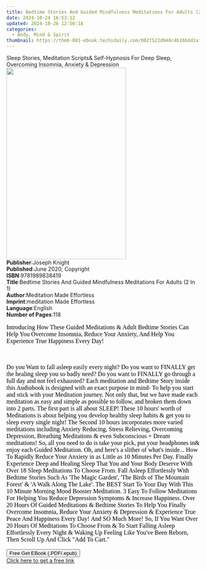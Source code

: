 ```yaml
---
title: Bedtime Stories And Guided Mindfulness Meditations For Adults (2 In 1) | Free Book
date: 2024-10-24 16:53:12
updated: 2024-10-26 12:50:18
categories:
  - Body, Mind & Spirit
thumbnail: https://thmb-001-ebook.techidaily.com/002f522d948c4b16bdd1afa0b65e83b8a9ed959074bf807636300eae8383909c.jpg
---
```

<main id="book-container">
  <div class="flex flex-col">
    <div class="book-brief flex-1 py-6 px-4 sm:p-6 md:py-10 md:px-8">
      <!-- brief-->
      <div class="book-brief-main">
        Sleep Stories, Meditation Scripts& Self-Hypnosis For Deep Sleep,
        Overcoming Insomnia, Anxiety & Depression
      </div>
    </div>
    <div
      class="book-meta-info flex-1 grid gap-4 col-start-1 col-end-3 row-start-1 sm:mb-6 sm:grid-cols-4 lg:gap-6 lg:col-start-2 lg:row-end-6 lg:row-span-6 lg:mb-0"
    >
      <div
        class="book-meta-info-left place-content-center mt-4 p-4 text-sm leading-6 col-start-2 col-span-2 dark:text-slate-400"
      >
        <img
          class="w-full h-500 object-cover rounded-lg sm:h-255 sm:col-span-2 lg:col-span-full"
          src="https://img-001-ebook.techidaily.com/55cba8f925e915e3653671e4ad8252343ab3e94bdabcde184b0ccee456ae51f0.jpg"
          alt=""
          width="312"
          height="500"
        />
      </div>
      <div
        class="book-meta-info-right mt-2 col-start-1 row-start-2 col-span-3 self-center"
      >
        <!-- meta data  -->
        <div class="flex flex-col px-4 md:px-8">
          <div class="flex-1">
            <strong>Publisher</strong>:<span class="px-2">Joseph Knight</span>
          </div>
          <div class="flex-1">
            <strong>Published</strong>:<span class="px-2"
              >June 2020; Copyright</span
            >
          </div>
          <div class="flex-1">
            <strong>ISBN</strong>:<span class="px-2">9781989838419</span>
          </div>
          <div class="flex-1">
            <strong>Title</strong>:<span class="px-2"
              >Bedtime Stories And Guided Mindfulness Meditations For Adults (2
              In 1)</span
            >
          </div>
          <div class="flex-1">
            <strong>Author</strong>:<span class="px-2"
              >Meditation Made Effortless</span
            >
          </div>
          <div class="flex-1">
            <strong>Imprint</strong>:<span class="px-2"
              >meditation Made Effortless</span
            >
          </div>
          <div class="flex-1">
            <strong>Language</strong>:<span class="px-2">English</span>
          </div>
          <div class="flex-1">
            <strong>Number of Pages</strong>:<span class="px-2">118</span>
          </div>
        </div>
      </div>
    </div>
    <div class="book-description flex-1 py-6 px-4 sm:p-6 md:py-10 md:px-8">
      <div class="book-description-main">
        <div accordion-content="" id="description">
          <p
            style="
              color: rgb(0, 0, 0);
              font-family: Times;
              font-size: medium;
              font-style: normal;
              font-variant-ligatures: normal;
              font-variant-caps: normal;
              font-weight: 400;
              letter-spacing: normal;
              orphans: 2;
              text-align: start;
              text-indent: 0px;
              text-transform: none;
              white-space: normal;
              widows: 2;
              word-spacing: 0px;
              -webkit-text-stroke-width: 0px;
              text-decoration-style: initial;
              text-decoration-color: initial;
            "
          >
            Introducing How These Guided Meditations &amp; Adult Bedtime Stories
            Can Help You Overcome Insomnia, Reduce Your Anxiety, And Help You
            Experience True Happiness Every Day!
          </p>
          <p
            style="
              color: rgb(0, 0, 0);
              font-family: Times;
              font-size: medium;
              font-style: normal;
              font-variant-ligatures: normal;
              font-variant-caps: normal;
              font-weight: 400;
              letter-spacing: normal;
              orphans: 2;
              text-align: start;
              text-indent: 0px;
              text-transform: none;
              white-space: normal;
              widows: 2;
              word-spacing: 0px;
              -webkit-text-stroke-width: 0px;
              text-decoration-style: initial;
              text-decoration-color: initial;
            "
          >
            <br />
          </p>
          <p
            style="
              color: rgb(0, 0, 0);
              font-family: Times;
              font-size: medium;
              font-style: normal;
              font-variant-ligatures: normal;
              font-variant-caps: normal;
              font-weight: 400;
              letter-spacing: normal;
              orphans: 2;
              text-align: start;
              text-indent: 0px;
              text-transform: none;
              white-space: normal;
              widows: 2;
              word-spacing: 0px;
              -webkit-text-stroke-width: 0px;
              text-decoration-style: initial;
              text-decoration-color: initial;
            "
          >
            Do you Want to fall asleep easily every night? Do you want to
            FINALLY get the healing sleep you so badly need? Do you want to
            FINALLY go through a full day and not feel exhausted? Each
            meditation and Bedtime Story inside this Audiobook is designed with
            an exact purpose in mind- To help you start and stick with your
            Meditation journey. Not only that, but we have made each meditation
            as easy and simple as possible to follow, and broken them down into
            2 parts. The first part is all about SLEEP! These 10 hours' worth of
            Meditations is about helping you develop healthy sleep habits &amp;
            get you to sleep every single night! The Second 10 hours
            incorporates more varied meditations including Anxiety Reducing,
            Stress Relieving, Overcoming Depression, Breathing Meditations &amp;
            even Subconscious + Dream meditations! So, all you need to do is
            take your pick, put your headphones in&amp; enjoy each Guided
            Meditation. Oh, and here's a slither of what's inside... How To
            Rapidly Reduce Your Anxiety in as Little as 10 Minutes Per Day.
            Finally Experience Deep and Healing Sleep That You and Your Body
            Deserve With Over 18 Sleep Meditations To Choose From. Fall Asleep
            Effortlessly With Bedtime Stories Such As 'The Magic Garden', 'The
            Birds of The Mountain Forest' &amp; 'A Walk Along The Lake'. The
            BEST Start To Your Day With This 10 Minute Morning Mood Booster
            Meditation. 3 Easy To Follow Meditations For Helping You Reduce
            Depression Symptoms &amp; Increase Happiness. Over 20 Hours Of
            Guided Meditations &amp; Bedtime Stories To Help You Finally
            Overcome Insomnia, Reduce Your Anxiety &amp; Depression &amp;
            Experience True Peace And Happiness Every Day! And SO Much More! So,
            If You Want Over 20 Hours Of Meditations To Choose From &amp; To
            Start Falling Asleep Effortlessly Every Night &amp; Waking Up
            Feeling Like You've Been Reborn, Then Scroll Up And Click "Add To
            Cart."
          </p>
        </div>
        <div class="accordion-fader"></div>
      </div>
    </div>
    <div class="book-excerpts flex-1 py-6 px-4 sm:p-6 md:py-10 md:px-8"></div>
    <div
      class="book-about-author flex-1 py-6 px-4 sm:p-6 md:py-10 md:px-8"
    ></div>
    <div class="book-free-get flex-1 py-6 px-4 sm:p-6 md:py-10 md:px-8">
      <button
        id="btn-free-get"
        class="bg-blue-500 hover:bg-blue-700 text-white font-bold py-2 px-4 rounded"
      >
        Free Get EBook (.PDF/.epub)
      </button>
      <div id="countdown-display" class="px-2 text-lg mt-2"></div>
      <a
        id="free-link"
        class="hidden bg-blue-500 hover:bg-blue-700 text-white font-bold py-2 px-4 rounded"
        href="https://www.ebooks.com/en-us/book/210275267/bedtime-stories-and-guided-mindfulness-meditations-for-adults-2-in-1/meditation-made-effortless/"
        target="_blank"
        >Click here to get a free link</a
      >
    </div>
    <script>
      let countdownTime = 0;
      let countdownInterval = null;
      document
        .getElementById('btn-free-get')
        .addEventListener('click', startCountdown);
      function startCountdown() {
        countdownTime = new Date().getTime() + 60000 * 3;
        countdownInterval = setInterval(updateCountdown, 1000);
        document.getElementById('btn-free-get').disabled = true;
        document
          .getElementById('btn-free-get')
          .classList.add('bg-gray-500', 'cursor-not-allowed');
      }
      function updateCountdown() {
        let currentTime = new Date().getTime();
        let timeLeft = countdownTime - currentTime;
        let secondsLeft = Math.floor(timeLeft / 1000);
        document.getElementById('countdown-display').innerHTML =
          `Remaining time: ${secondsLeft} seconds.`;
        if (secondsLeft <= 0) {
          clearInterval(countdownInterval);
          document.getElementById('btn-free-get').classList.add('hidden');
          document.getElementById('free-link').classList.remove('hidden');
          document.getElementById('countdown-display').innerHTML = '';
        }
      }
    </script>
  </div>
</main>
